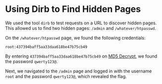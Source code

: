 # Using Dirb to Find Hidden Pages

We used the tool `dirb` to test requests on a URL to discover hidden pages. This allowed us to find two hidden pages: `/admin` and `/whatever/htpasswd`.

On the `/whatever/htpasswd` page, we found the following credentials:

```
root:437394baff5aa33daa618be47b75cb49
```

By entering `437394baff5aa33daa618be47b75cb49` on [MD5 Decrypt](https://md5decrypt.net/), we found the password `qwerty123@`.

Next, we navigated to the `/admin` page and logged in with the username `root` and the password `qwerty123@`, which revealed the flag.